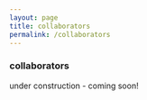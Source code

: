 ```yaml
---
layout: page
title: collaborators
permalink: /collaborators
---
```


### collaborators
under construction - coming soon!
